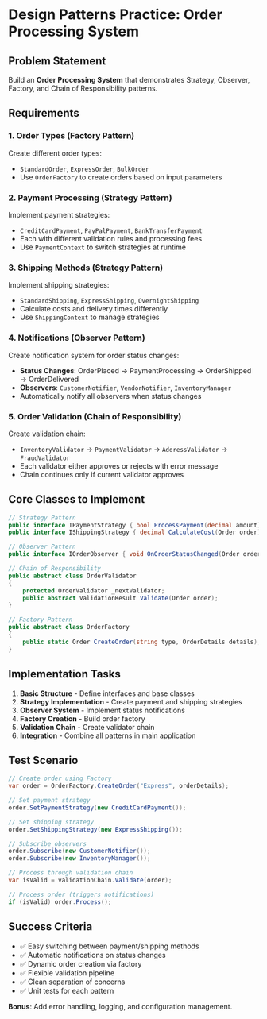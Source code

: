 # Design Patterns Practice: Order Processing System

## Problem Statement
Build an **Order Processing System** that demonstrates Strategy, Observer, Factory, and Chain of Responsibility patterns.

## Requirements

### 1. Order Types (Factory Pattern)
Create different order types:
- `StandardOrder`, `ExpressOrder`, `BulkOrder`
- Use `OrderFactory` to create orders based on input parameters

### 2. Payment Processing (Strategy Pattern)
Implement payment strategies:
- `CreditCardPayment`, `PayPalPayment`, `BankTransferPayment`
- Each with different validation rules and processing fees
- Use `PaymentContext` to switch strategies at runtime

### 3. Shipping Methods (Strategy Pattern)  
Implement shipping strategies:
- `StandardShipping`, `ExpressShipping`, `OvernightShipping`
- Calculate costs and delivery times differently
- Use `ShippingContext` to manage strategies

### 4. Notifications (Observer Pattern)
Create notification system for order status changes:
- **Status Changes**: OrderPlaced → PaymentProcessing → OrderShipped → OrderDelivered
- **Observers**: `CustomerNotifier`, `VendorNotifier`, `InventoryManager`
- Automatically notify all observers when status changes

### 5. Order Validation (Chain of Responsibility)
Create validation chain:
- `InventoryValidator` → `PaymentValidator` → `AddressValidator` → `FraudValidator`
- Each validator either approves or rejects with error message
- Chain continues only if current validator approves

## Core Classes to Implement

```csharp
// Strategy Pattern
public interface IPaymentStrategy { bool ProcessPayment(decimal amount); }
public interface IShippingStrategy { decimal CalculateCost(Order order); }

// Observer Pattern  
public interface IOrderObserver { void OnOrderStatusChanged(Order order, OrderStatus status); }

// Chain of Responsibility
public abstract class OrderValidator 
{
    protected OrderValidator _nextValidator;
    public abstract ValidationResult Validate(Order order);
}

// Factory Pattern
public abstract class OrderFactory 
{
    public static Order CreateOrder(string type, OrderDetails details);
}
```

## Implementation Tasks

1. **Basic Structure** - Define interfaces and base classes
2. **Strategy Implementation** - Create payment and shipping strategies  
3. **Observer System** - Implement status notifications
4. **Factory Creation** - Build order factory
5. **Validation Chain** - Create validator chain
6. **Integration** - Combine all patterns in main application

## Test Scenario
```csharp
// Create order using Factory
var order = OrderFactory.CreateOrder("Express", orderDetails);

// Set payment strategy
order.SetPaymentStrategy(new CreditCardPayment());

// Set shipping strategy  
order.SetShippingStrategy(new ExpressShipping());

// Subscribe observers
order.Subscribe(new CustomerNotifier());
order.Subscribe(new InventoryManager());

// Process through validation chain
var isValid = validationChain.Validate(order);

// Process order (triggers notifications)
if (isValid) order.Process();
```

## Success Criteria
- ✅ Easy switching between payment/shipping methods
- ✅ Automatic notifications on status changes
- ✅ Dynamic order creation via factory
- ✅ Flexible validation pipeline
- ✅ Clean separation of concerns
- ✅ Unit tests for each pattern

**Bonus**: Add error handling, logging, and configuration management.